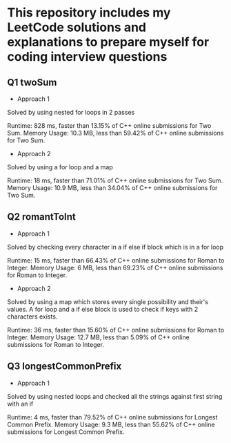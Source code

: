 # This repository includes my LeetCode solutions and explanations to prepare myself for coding interview questions

## Q1 twoSum

- Approach 1

Solved by using nested for loops in 2 passes

Runtime: 828 ms, faster than 13.15% of C++ online submissions for Two Sum.
Memory Usage: 10.3 MB, less than 59.42% of C++ online submissions for Two Sum.
- Approach 2 

Solved by using a for loop and a map 

Runtime: 18 ms, faster than 71.01% of C++ online submissions for Two Sum.
Memory Usage: 10.9 MB, less than 34.04% of C++ online submissions for Two Sum.

## Q2 romantToInt

- Approach 1

Solved by checking every character in a if else if block which is in a for loop

Runtime: 15 ms, faster than 66.43% of C++ online submissions for Roman to Integer.
Memory Usage: 6 MB, less than 69.23% of C++ online submissions for Roman to Integer.

- Approach 2 

Solved by using a map which stores every single possibility and their's values. A for loop and a if else block is used to check if keys with 2 characters exists.

Runtime: 36 ms, faster than 15.60% of C++ online submissions for Roman to Integer.
Memory Usage: 12.7 MB, less than 5.09% of C++ online submissions for Roman to Integer.

## Q3 longestCommonPrefix

- Approach 1

Solved by using nested loops and checked all the strings against first string with an if 

Runtime: 4 ms, faster than 79.52% of C++ online submissions for Longest Common Prefix.
Memory Usage: 9.3 MB, less than 55.62% of C++ online submissions for Longest Common Prefix.